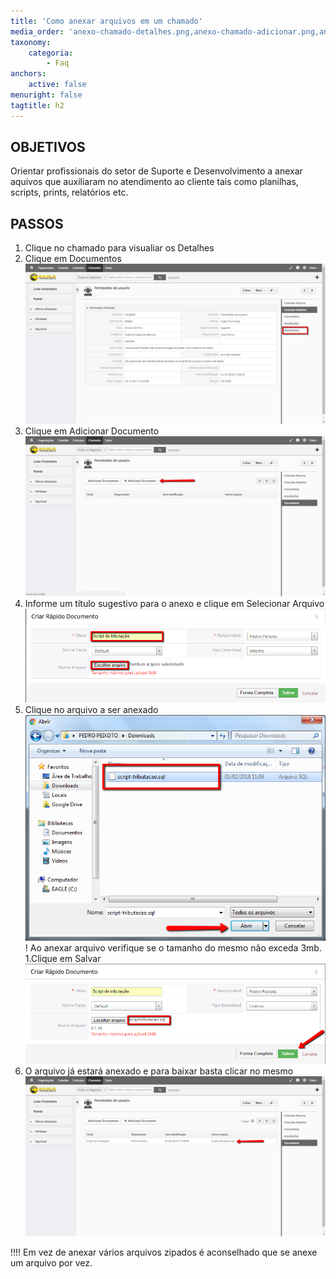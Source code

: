 ```yaml
---
title: 'Como anexar arquivos em um chamado'
media_order: 'anexo-chamado-detalhes.png,anexo-chamado-adicionar.png,anexo-chamado-titulo-escolher.png,anexo-chamado-abrir.png,anexo-chamado-salvar.png,anexo-chamado-baixar.png'
taxonomy:
    categoria:
        - Faq
anchors:
    active: false
menuright: false
tagtitle: h2
---
```


## OBJETIVOS

Orientar profissionais do setor de Suporte e Desenvolvimento a anexar aquivos que auxiliaram no atendimento ao cliente tais como planilhas, scripts, prints, relatórios etc. 

## PASSOS
1. Clique no chamado para visualiar os Detalhes
1. Clique em Documentos
![Detalhes do chamado](anexo-chamado-detalhes.png "Detalhes do chamado")
1. Clique em Adicionar Documento
![Adicionar Documento](anexo-chamado-adicionar.png "Adicionar Documento") 
1. Informe um título sugestivo para o anexo e clique em Selecionar Arquivo
![Anexar Documento](anexo-chamado-titulo-escolher.png "Anexar Documento")
1. Clique no arquivo a ser anexado
![Aenxar arquivo](anexo-chamado-abrir.png "Anexar arquivo")
! Ao anexar arquivo verifique se o tamanho do mesmo não exceda 3mb.
1.Clique em Salvar
![Salvar anexo](anexo-chamado-salvar.png "Salvar anexo")
1. O arquivo já estará anexado e para baixar basta clicar no mesmo
![Baixar arquivo anexado](anexo-chamado-baixar.png "Baixar arquivo anexado")

!!!! Em vez de anexar vários arquivos zipados é aconselhado que se anexe um arquivo por vez.
